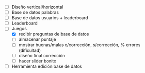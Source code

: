 - [ ] Diseño vertical/horizontal
- [ ] Base de datos palabras
- [ ] Base de datos usuarios + leaderboard
- [ ] Leaderboard
- [ ] Juegos
  - [x] recibir preguntas de base de datos
  - [ ] almacenar puntaje
  - [ ] mostrar buenas/malas c/corrección, s/corrección, % errores (dificultad)
  - [ ] diseño final corrección
  - [ ] hacer slider bonito
- [ ] Herramienta edición base de datos